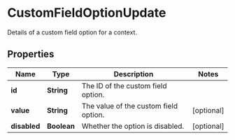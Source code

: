 

# CustomFieldOptionUpdate

Details of a custom field option for a context.

## Properties

Name | Type | Description | Notes
------------ | ------------- | ------------- | -------------
**id** | **String** | The ID of the custom field option. | 
**value** | **String** | The value of the custom field option. |  [optional]
**disabled** | **Boolean** | Whether the option is disabled. |  [optional]



